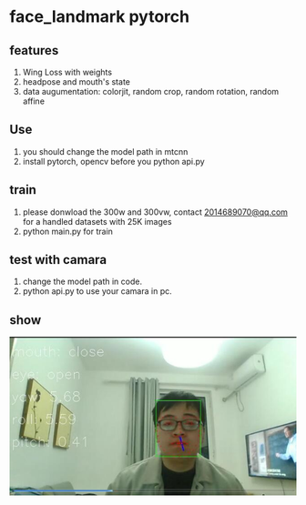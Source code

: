 # face_landmark pytorch
## features
1. Wing Loss with weights
2. headpose and mouth's state
3. data augumentation: colorjit, random crop, random rotation, random affine
## Use
1. you should change the model path in mtcnn
2. install pytorch, opencv before you python api.py
## train
1. please donwload the 300w and 300vw, contact 2014689070@qq.com for a handled datasets with 25K images
2. python main.py for train
## test with camara
1. change the model path in code.
2. python api.py to use your camara in pc.
## show
![show](https://github.com/huyalvchuan/face_landmark.pytorch/blob/master/show/show1.jpg)